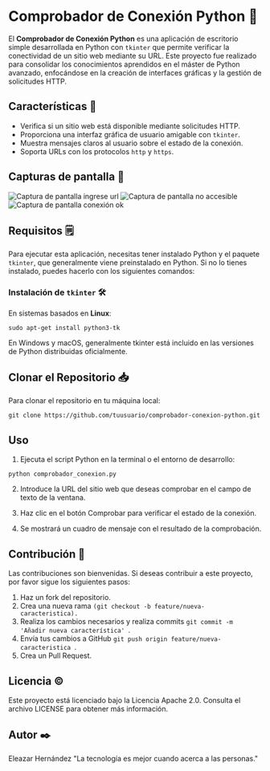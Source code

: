 # Comprobador de Conexión Python 🛜


El **Comprobador de Conexión Python** es una aplicación de escritorio simple desarrollada en Python con `tkinter` que permite verificar la conectividad de un sitio web mediante su URL. Este proyecto fue realizado para consolidar los conocimientos aprendidos en el máster de Python avanzado, enfocándose en la creación de interfaces gráficas y la gestión de solicitudes HTTP.

## Características 🚀

- Verifica si un sitio web está disponible mediante solicitudes HTTP.
- Proporciona una interfaz gráfica de usuario amigable con `tkinter`.
- Muestra mensajes claros al usuario sobre el estado de la conexión.
- Soporta URLs con los protocolos `http` y `https`.

## Capturas de pantalla 📸
![Captura de pantalla ingrese url](<Captura de pantalla1.png>) ![Captura de pantalla no accesible](<Captura de pantalla2.png>) ![Captura de pantalla conexión ok](<Captura de pantalla3.png>)

## Requisitos 🗒️

Para ejecutar esta aplicación, necesitas tener instalado Python y el paquete `tkinter`, que generalmente viene preinstalado en Python. Si no lo tienes instalado, puedes hacerlo con los siguientes comandos:

### Instalación de `tkinter` 🛠️

En sistemas basados en **Linux**:
```
sudo apt-get install python3-tk
```

En Windows y macOS, generalmente tkinter está incluido en las versiones de Python distribuidas oficialmente.

## Clonar el Repositorio 📥
Para clonar el repositorio en tu máquina local:

```
git clone https://github.com/tuusuario/comprobador-conexion-python.git
```

## Uso
1. Ejecuta el script Python en la terminal o el entorno de desarrollo:
```
python comprobador_conexion.py
```

2. Introduce la URL del sitio web que deseas comprobar en el campo de texto de la ventana.

3. Haz clic en el botón Comprobar para verificar el estado de la conexión.

4. Se mostrará un cuadro de mensaje con el resultado de la comprobación.

## Contribución 🤝
Las contribuciones son bienvenidas. Si deseas contribuir a este proyecto, por favor sigue los siguientes pasos:

1. Haz un fork del repositorio.
2. Crea una nueva rama ```(git checkout -b feature/nueva-caracteristica).```
3. Realiza los cambios necesarios y realiza commits ```git commit -m 'Añadir nueva característica' ```.
4. Envía tus cambios a GitHub ```git push origin feature/nueva-caracteristica ```.
5. Crea un Pull Request.

## Licencia ©️
Este proyecto está licenciado bajo la Licencia Apache 2.0. Consulta el archivo LICENSE para obtener más información.

## Autor ✒️
Eleazar Hernández "La tecnología es mejor cuando acerca a las personas."